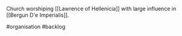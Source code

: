 Church worshiping [[Lawrence of Hellenicia]] with large influence in [[Bergun D'e Imperialis]].

#organisation #backlog 